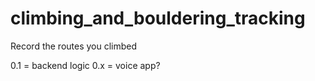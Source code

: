 # climbing_and_bouldering_tracking
Record the routes you climbed

0.1 = backend logic 
0.x = voice app?
